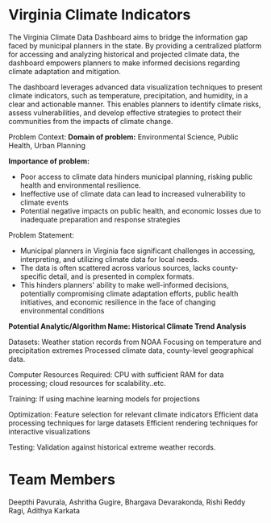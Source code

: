 # Virginia Climate Indicators

The Virginia Climate Data Dashboard aims to bridge the information gap faced by municipal planners in the state. By providing a centralized platform for accessing and analyzing historical and projected climate data, the dashboard empowers planners to make informed decisions regarding climate adaptation and mitigation.

The dashboard leverages advanced data visualization techniques to present climate indicators, such as temperature, precipitation, and humidity, in a clear and actionable manner. This enables planners to identify climate risks, assess vulnerabilities, and develop effective strategies to protect their communities from the impacts of climate change.


Problem Context:
**Domain of problem:** Environmental Science, Public Health, Urban Planning

**Importance of problem:**
- Poor access to climate data hinders municipal planning, risking public health and environmental resilience.
- Ineffective use of climate data can lead to increased vulnerability to climate events
- Potential negative impacts on public health, and economic losses due to inadequate preparation and response strategies

Problem Statement: 
- Municipal planners in Virginia face significant challenges in accessing, interpreting, and utilizing climate data for local needs. 
- The data is often scattered across various sources, lacks county-specific detail, and is presented in complex formats. 
- This hinders planners' ability to make well-informed decisions, potentially compromising climate adaptation efforts, public health initiatives, and economic resilience in the face of changing environmental conditions

**Potential Analytic/Algorithm Name: Historical Climate Trend Analysis**

Datasets: 
Weather station records from NOAA
Focusing on temperature and precipitation extremes
Processed climate data, county-level geographical data.

Computer Resources Required: CPU with sufficient RAM for data processing; cloud resources for scalability..etc.

Training:  If using machine learning models for projections 

Optimization: 
Feature selection for relevant climate indicators
Efficient data processing techniques for large datasets
Efficient rendering techniques for interactive visualizations

Testing: Validation against historical extreme weather records.




# Team Members
Deepthi Pavurala, Ashritha Gugire, Bhargava Devarakonda, Rishi Reddy Ragi, Adithya Karkata
